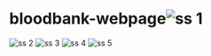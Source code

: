 # bloodbank-webpage![ss 1](https://github.com/SUBH-16/bloodbank-webpage/assets/111072593/1613ca40-dc95-410d-892a-8d969c75e38d)
![ss 2](https://github.com/SUBH-16/bloodbank-webpage/assets/111072593/9f230a64-6b15-4006-852f-07ad39189d21)
![ss 3](https://github.com/SUBH-16/bloodbank-webpage/assets/111072593/feb7a830-fe72-4cd3-956e-0360f16d1be7)
![ss 4](https://github.com/SUBH-16/bloodbank-webpage/assets/111072593/b2607975-7de0-49a3-a4a4-267d29df731d)
![ss 5](https://github.com/SUBH-16/bloodbank-webpage/assets/111072593/116325ea-c2a8-4c51-ac62-aef69fc0d756)
